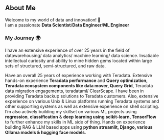 ## About Me 

Welcome to my world of data and innovation! 🚀  
I am a passionate **Data Scientist**/**Data Engineer**/**ML Engineer** 

### My Journey 🌍  
I have an extensive experience of over 25 years in the field of datawarehousing/ data analytics/ machine learning/ data science. Insatiable intellectual curiosity and ability to mine hidden gems located within large sets of structured, semi-structured, and raw data.

Have an overall 25 years of experience working with Teradata. Extensive hands-on experience **Teradata performance** and **Query optimization**, **Teradata ecosystem components like data mover, Query Grid**, Teradata data migration engagements, teradataml/ ClearScape. I have been in providing Teradata backup solutions to Teradata customers. Also, extensive experience on various Unix & Linux platforms running Teradata systems and other supporting systems as well as extensive experience on shell scripting. 
I’m also actively building my skillset on various ML projects using **regression**, **classification** & **deep learning using scikit-learn, TensorFlow** to further enhance my skills in ML side of thing. 
Hands on experience building RAG & LLM based apps using **python streamlit, Django, various Ollama models & hugging face models**.


 